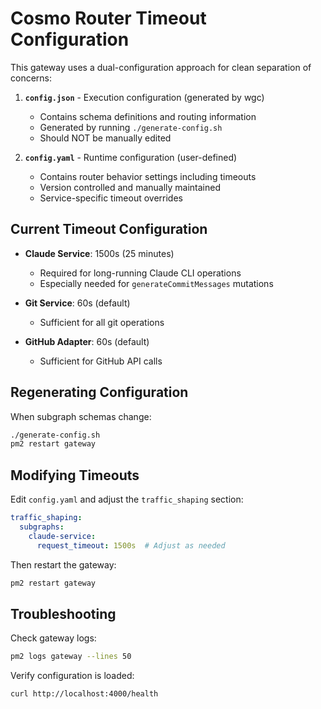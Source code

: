 # Cosmo Router Timeout Configuration

This gateway uses a dual-configuration approach for clean separation of concerns:

1. **`config.json`** - Execution configuration (generated by wgc)
   - Contains schema definitions and routing information
   - Generated by running `./generate-config.sh`
   - Should NOT be manually edited

2. **`config.yaml`** - Runtime configuration (user-defined)
   - Contains router behavior settings including timeouts
   - Version controlled and manually maintained
   - Service-specific timeout overrides

## Current Timeout Configuration

- **Claude Service**: 1500s (25 minutes)
  - Required for long-running Claude CLI operations
  - Especially needed for `generateCommitMessages` mutations
  
- **Git Service**: 60s (default)
  - Sufficient for all git operations
  
- **GitHub Adapter**: 60s (default)
  - Sufficient for GitHub API calls

## Regenerating Configuration

When subgraph schemas change:
```bash
./generate-config.sh
pm2 restart gateway
```

## Modifying Timeouts

Edit `config.yaml` and adjust the `traffic_shaping` section:
```yaml
traffic_shaping:
  subgraphs:
    claude-service:
      request_timeout: 1500s  # Adjust as needed
```

Then restart the gateway:
```bash
pm2 restart gateway
```

## Troubleshooting

Check gateway logs:
```bash
pm2 logs gateway --lines 50
```

Verify configuration is loaded:
```bash
curl http://localhost:4000/health
```